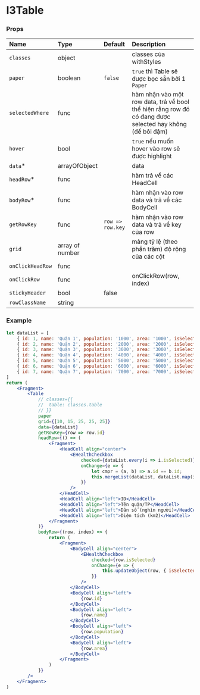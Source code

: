 # I3Table

### Props
Name | Type | Default | Description
:--- | :--- | :--- | :---
`classes` | object | | classes của withStyles
`paper` | boolean | `false` | `true` thì Table sẽ được bọc sẵn bởi 1 `Paper`
`selectedWhere` | func | | hàm nhận vào một row data, trả về bool thể hiện rằng row đó có đang được selected hay không (để bôi đậm)
`hover` | bool | | `true` nếu muốn hover vào row sẽ được highlight
`data`* | arrayOfObject |  |  data
`headRow`* | func |  | hàm trả về các HeadCell
`bodyRow`* | func |  | hàm nhận vào row data và trả về các BodyCell
`getRowKey` | func | `row => row.key` | hàm nhận vào row data và trả về key của row
`grid` | array of number |  | mảng tỷ lệ (theo phần trăm) độ rộng của các cột
`onClickHeadRow` | func |  | 
`onClickRow` | func |  |onClickRow(row, index)
`stickyHeader` | bool |  false |
`rowClassName` | string | |

### Example
```jsx
let dataList = [
	{ id: 1, name: 'Quận 1', population: '1000', area: '1000', isSelected: true },
	{ id: 2, name: 'Quận 2', population: '2000', area: '2000', isSelected: false },
	{ id: 3, name: 'Quận 3', population: '3000', area: '3000', isSelected: false },
	{ id: 4, name: 'Quận 4', population: '4000', area: '4000', isSelected: false },
	{ id: 5, name: 'Quận 5', population: '5000', area: '5000', isSelected: false },
	{ id: 6, name: 'Quận 6', population: '6000', area: '6000', isSelected: false },
	{ id: 7, name: 'Quận 7', population: '7000', area: '7000', isSelected: false },
]
return (
	<Fragment>
		<Table
			// classes={{
			// 	table: classes.table
			// }}
			paper
			grid={[10, 15, 25, 25, 25]}
			data={dataList}
			getRowKey={row => row.id}
			headRow={() => (
				<Fragment>
					<HeadCell align="center">
						<EHealthCheckbox
							checked={dataList.every(i => i.isSelected)}
							onChange={e => {
								let cmpr = (a, b) => a.id == b.id;
								this.mergeList(dataList, dataList.map(i => ({ ...i, isSelected: e.target.checked })), cmpr)
							}}
						/>
					</HeadCell>
					<HeadCell align="left">ID</HeadCell>
					<HeadCell align="left">Tên quận/TP</HeadCell>
					<HeadCell align="left">Dân số (nghìn người)</HeadCell>
					<HeadCell align="left">Diện tích (km2)</HeadCell>
				</Fragment>
			)}
			bodyRow={(row, index) => {
				return (
					<Fragment>
						<BodyCell align="center">
							<EHealthCheckbox
								checked={row.isSelected}
								onChange={e => {
									this.updateObject(row, { isSelected: e.target.checked });
								}}
							/>
						</BodyCell>
						<BodyCell align="left">
							{row.id}
						</BodyCell>
						<BodyCell align="left">
							{row.name}
						</BodyCell>
						<BodyCell align="left">
							{row.population}
						</BodyCell>
						<BodyCell align="left">
							{row.area}
						</BodyCell>
					</Fragment>
				)
			}}
		/>
	</Fragment>
)
```
